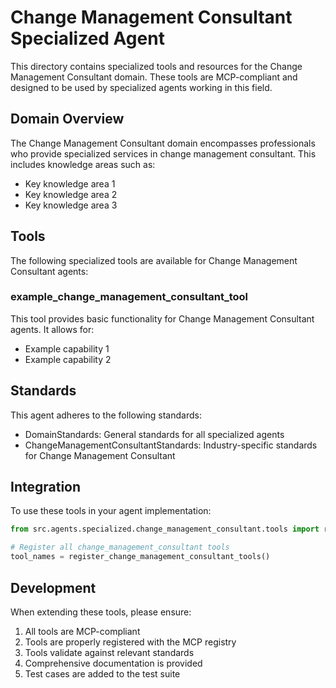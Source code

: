 # Change Management Consultant Specialized Agent

This directory contains specialized tools and resources for the Change Management Consultant domain. These tools are MCP-compliant and designed to be used by specialized agents working in this field.

## Domain Overview

The Change Management Consultant domain encompasses professionals who provide specialized services in change management consultant. This includes knowledge areas such as:

- Key knowledge area 1
- Key knowledge area 2
- Key knowledge area 3

## Tools

The following specialized tools are available for Change Management Consultant agents:

### example_change_management_consultant_tool

This tool provides basic functionality for Change Management Consultant agents. It allows for:

- Example capability 1
- Example capability 2

## Standards

This agent adheres to the following standards:

- DomainStandards: General standards for all specialized agents
- ChangeManagementConsultantStandards: Industry-specific standards for Change Management Consultant

## Integration

To use these tools in your agent implementation:

```python
from src.agents.specialized.change_management_consultant.tools import register_change_management_consultant_tools

# Register all change_management_consultant tools
tool_names = register_change_management_consultant_tools()
```

## Development

When extending these tools, please ensure:

1. All tools are MCP-compliant
2. Tools are properly registered with the MCP registry
3. Tools validate against relevant standards
4. Comprehensive documentation is provided
5. Test cases are added to the test suite
